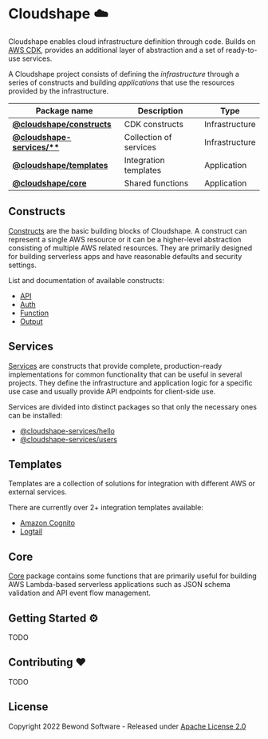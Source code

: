 # Cloudshape ☁️

Cloudshape enables cloud infrastructure definition through code. Builds on [AWS CDK](https://aws.amazon.com/cdk/), provides an additional layer of abstraction and a set of ready-to-use services.

A Cloudshape project consists of defining the *infrastructure* through a series of constructs and building *applications* that use the resources provided by the infrastructure.

| Package name | Description | Type
|--|--|--|
| __[@cloudshape/constructs](https://github.com/Bewond/cloudshape/tree/main/packages/constructs)__ | CDK constructs | Infrastructure |
| __[@cloudshape-services/**](https://github.com/Bewond/cloudshape/tree/main/packages/services)__ | Collection of services | Infrastructure |
| __[@cloudshape/templates](https://github.com/Bewond/cloudshape/tree/main/packages/templates)__ | Integration templates | Application |
| __[@cloudshape/core](https://github.com/Bewond/cloudshape/tree/main/packages/core)__ | Shared functions | Application |

## Constructs

[Constructs](https://github.com/Bewond/cloudshape/tree/main/packages/constructs) are the basic building blocks of Cloudshape. A construct can represent a single AWS resource or it can be a higher-level abstraction consisting of multiple AWS related resources. They are primarily designed for building serverless apps and have reasonable defaults and security settings.

List and documentation of available constructs:

- [API](https://github.com/Bewond/cloudshape/tree/main/packages/constructs#API)
- [Auth](https://github.com/Bewond/cloudshape/tree/main/packages/constructs#Auth)
- [Function](https://github.com/Bewond/cloudshape/tree/main/packages/constructs#Function)
- [Output](https://github.com/Bewond/cloudshape/tree/main/packages/constructs#Output)


## Services

[Services](https://github.com/Bewond/cloudshape/tree/main/packages/services) are constructs that provide complete, production-ready implementations for common functionality that can be useful in several projects. They define the infrastructure and application logic for a specific use case and usually provide API endpoints for client-side use.

Services are divided into distinct packages so that only the necessary ones can be installed:

- [@cloudshape-services/hello](https://github.com/Bewond/cloudshape/tree/main/packages/services/hello)
- [@cloudshape-services/users](https://github.com/Bewond/cloudshape/tree/main/packages/services/users)

## Templates

Templates are a collection of solutions for integration with different AWS or external services.

There are currently over 2+ integration templates available:

- [Amazon Cognito](https://github.com/Bewond/cloudshape/tree/main/packages/templates#Amazon%Cognito)
- [Logtail](https://github.com/Bewond/cloudshape/tree/main/packages/templates#Logtail)

## Core

[Core](https://github.com/Bewond/cloudshape/tree/main/packages/core) package contains some functions that are primarily useful for building AWS Lambda-based serverless applications such as JSON schema validation and API event flow management.

## Getting Started ⚙️

TODO

## Contributing ❤️

TODO

## License

Copyright 2022 Bewond Software - Released under [Apache License 2.0](https://github.com/Bewond/cloudshape/blob/main/LICENSE)
